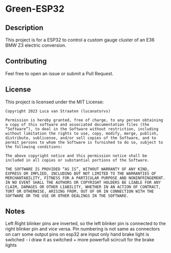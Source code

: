 # Green-ESP32

## Description

This project is for a ESP32 to control a custom gauge cluster of an E36 BMW Z3 electric conversion.

## Contributing

Feel free to open an issue or submit a Pull Request.

## License

This project is licensed under the MIT License:

```text
Copyright 2023 Luca van Straaten (lucanatorvs)

Permission is hereby granted, free of charge, to any person obtaining a copy of this software and associated documentation files (the “Software”), to deal in the Software without restriction, including without limitation the rights to use, copy, modify, merge, publish, distribute, sublicense, and/or sell copies of the Software, and to permit persons to whom the Software is furnished to do so, subject to the following conditions:

The above copyright notice and this permission notice shall be included in all copies or substantial portions of the Software.

THE SOFTWARE IS PROVIDED “AS IS”, WITHOUT WARRANTY OF ANY KIND, EXPRESS OR IMPLIED, INCLUDING BUT NOT LIMITED TO THE WARRANTIES OF MERCHANTABILITY, FITNESS FOR A PARTICULAR PURPOSE AND NONINFRINGEMENT. IN NO EVENT SHALL THE AUTHORS OR COPYRIGHT HOLDERS BE LIABLE FOR ANY CLAIM, DAMAGES OR OTHER LIABILITY, WHETHER IN AN ACTION OF CONTRACT, TORT OR OTHERWISE, ARISING FROM, OUT OF OR IN CONNECTION WITH THE SOFTWARE OR THE USE OR OTHER DEALINGS IN THE SOFTWARE.
```


## Notes

Left Right blinker pins are inverted, so the left blinker pin is connected to the right blinker pin and vice versa.
Pin numbering is not same as connectors on carr
some output pins on esp32 are input only
hand brake light is switched - i draw it as switched +
more powerfull scircuit for the brake lights
